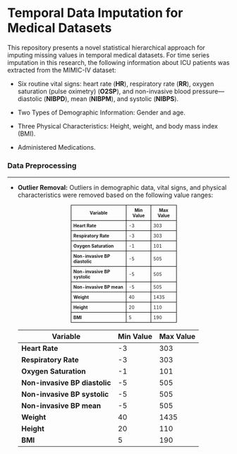 # Temporal Data Imputation for Medical Datasets

This repository presents a novel statistical hierarchical approach for imputing missing values in temporal medical datasets. For time series imputation in this research, the following information about ICU patients was extracted from the MIMIC-IV dataset:

- Six routine vital signs: heart rate (**HR**), respiratory rate (**RR**), oxygen saturation (pulse oximetry) (**O2SP**), and non-invasive blood pressure—diastolic (**NIBPD**), mean (**NIBPM**), and systolic (**NIBPS**).
  
- Two Types of Demographic Information: Gender and age.

- Three Physical Characteristics: Height, weight, and body mass index (BMI).

- Administered Medications.


### Data Preprocessing
---

- **Outlier Removal:** Outliers in demographic data, vital signs, and physical characteristics were removed based on the following value ranges:

  <table style="font-size: 10px; width: 50%; margin: auto; border-collapse: collapse;">
  <thead>
    <tr>
      <th style="border: 1px solid black; padding: 5px;">Variable</th>
      <th style="border: 1px solid black; padding: 5px;">Min Value</th>
      <th style="border: 1px solid black; padding: 5px;">Max Value</th>
    </tr>
  </thead>
  <tbody>
    <tr>
      <td style="border: 1px solid black; padding: 5px;"><strong>Heart Rate</strong></td>
      <td style="border: 1px solid black; padding: 5px;">-3</td>
      <td style="border: 1px solid black; padding: 5px;">303</td>
    </tr>
    <tr>
      <td style="border: 1px solid black; padding: 5px;"><strong>Respiratory Rate</strong></td>
      <td style="border: 1px solid black; padding: 5px;">-3</td>
      <td style="border: 1px solid black; padding: 5px;">303</td>
    </tr>
    <tr>
      <td style="border: 1px solid black; padding: 5px;"><strong>Oxygen Saturation</strong></td>
      <td style="border: 1px solid black; padding: 5px;">-1</td>
      <td style="border: 1px solid black; padding: 5px;">101</td>
    </tr>
    <tr>
      <td style="border: 1px solid black; padding: 5px;"><strong>Non-invasive BP diastolic</strong></td>
      <td style="border: 1px solid black; padding: 5px;">-5</td>
      <td style="border: 1px solid black; padding: 5px;">505</td>
    </tr>
    <tr>
      <td style="border: 1px solid black; padding: 5px;"><strong>Non-invasive BP systolic</strong></td>
      <td style="border: 1px solid black; padding: 5px;">-5</td>
      <td style="border: 1px solid black; padding: 5px;">505</td>
    </tr>
    <tr>
      <td style="border: 1px solid black; padding: 5px;"><strong>Non-invasive BP mean</strong></td>
      <td style="border: 1px solid black; padding: 5px;">-5</td>
      <td style="border: 1px solid black; padding: 5px;">505</td>
    </tr>
    <tr>
      <td style="border: 1px solid black; padding: 5px;"><strong>Weight</strong></td>
      <td style="border: 1px solid black; padding: 5px;">40</td>
      <td style="border: 1px solid black; padding: 5px;">1435</td>
    </tr>
    <tr>
      <td style="border: 1px solid black; padding: 5px;"><strong>Height</strong></td>
      <td style="border: 1px solid black; padding: 5px;">20</td>
      <td style="border: 1px solid black; padding: 5px;">110</td>
    </tr>
    <tr>
      <td style="border: 1px solid black; padding: 5px;"><strong>BMI</strong></td>
      <td style="border: 1px solid black; padding: 5px;">5</td>
      <td style="border: 1px solid black; padding: 5px;">190</td>
    </tr>
  </tbody>
</table>


  


| Variable | Min Value | Max Value |
|------------------------------|-----------|-----------| 
| **Heart Rate** | -3 | 303 | 
| **Respiratory Rate** | -3 | 303 | 
| **Oxygen Saturation** | -1 | 101 | 
| **Non-invasive BP diastolic** | -5 | 505 | 
| **Non-invasive BP systolic** | -5 | 505 | 
| **Non-invasive BP mean** | -5 | 505 | 
| **Weight** | 40 | 1435 | 
| **Height** | 20 | 110 |
| **BMI** | 5 | 190 |


